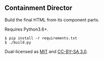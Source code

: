 ## Containment Director

Build the final HTML from its component parts.

Requires Python3.6+.

```
$ pip install -r requirements.txt
$ ./build.py
```

Dual-licensed as [MIT](LICENSE) and [CC-BY-SA 3.0](https://creativecommons.org/licenses/by-sa/3.0/us/).
